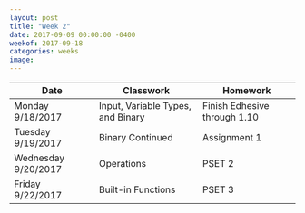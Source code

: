 ```yaml
---
layout: post
title: "Week 2"
date: 2017-09-09 00:00:00 -0400
weekof: 2017-09-18
categories: weeks
image:
---
```


|Date                        |Classwork|Homework|
|----------------------------|---------|--------|
|Monday 9/18/2017            | Input, Variable Types, and Binary | Finish Edhesive through 1.10 |
|Tuesday 9/19/2017           | Binary Continued | Assignment 1 |
|Wednesday 9/20/2017         | Operations | PSET 2 |
|Friday 9/22/2017            | Built-in Functions | PSET 3 |
